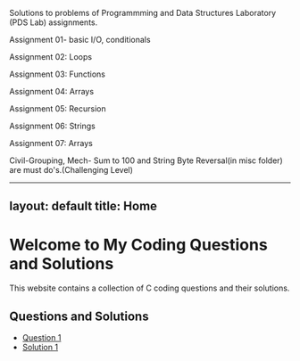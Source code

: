 Solutions to problems of Programmming and Data Structures Laboratory (PDS Lab) assignments.

Assignment 01- basic I/O, conditionals

Assignment 02: Loops

Assignment 03: Functions

Assignment 04: Arrays

Assignment 05: Recursion

Assignment 06: Strings

Assignment 07: Arrays

Civil-Grouping, Mech- Sum to 100 and String Byte Reversal(in misc folder) are must do's.(Challenging Level)

---
layout: default
title: Home
---
# Welcome to My Coding Questions and Solutions

This website contains a collection of C coding questions and their solutions.

## Questions and Solutions
- [Question 1](assignments/assignment-01.c)
- [Solution 1](assignments/assignment-02.c)


